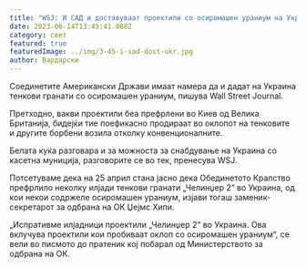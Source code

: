 ```yaml
---
title: "WSJ: И САД и доставуваат проектили со осиромашен ураниум на Украина"
date: 2023-06-14T13:45:41.888Z
category: свет
featured: true
featuredImage: ../img/3-45-i-sad-dost-ukr.jpg
author: Вардарски
---
```

Соединетите Американски Држави имаат намера да и дадат на Украина тенкови гранати со осиромашен ураниум, пишува Wall Street Journal.

Претходно, вакви проектили беа префрлени во Киев од Велика Британија, бидејќи тие поефикасно продираат во оклопот на тенковите и другите борбени возила отколку конвенционалните.

Белата куќа разговара и за можноста за снабдување на Украина со касетна муниција, разговорите се во тек, пренесува WSJ.

Потсетуваме дека на 25 април стана јасно дека Обединетото Кралство префрлило неколку илјади тенкови гранати „Челинџер 2“ во Украина, од кои некои содржеле осиромашен ураниум, изјави тогаш заменик-секретарот за одбрана на ОК Џејмс Хипи.

„Испративме илјадници проектили „Челинџер 2“ во Украина. Ова вклучува проектили кои пробиваат оклоп со осиромашен ураниум“, се вели во писмото до пратеник кој побарал од Министерството за одбрана на ОК.